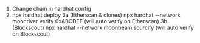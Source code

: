1) Change chain in hardhat config
2) npx hardhat deploy
3a (Etherscan & clones) npx hardhat --network moonriver verify 0xABCDEF (will auto verify on Etherscan)
3b (Blockscout) npx hardhat --network moonbeam sourcify (will auto verify on Blockscout)

